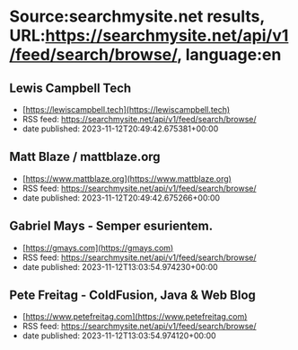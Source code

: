 # Source:searchmysite.net results, URL:https://searchmysite.net/api/v1/feed/search/browse/, language:en

## Lewis Campbell Tech
 - [https://lewiscampbell.tech](https://lewiscampbell.tech)
 - RSS feed: https://searchmysite.net/api/v1/feed/search/browse/
 - date published: 2023-11-12T20:49:42.675381+00:00



## Matt Blaze / mattblaze.org
 - [https://www.mattblaze.org](https://www.mattblaze.org)
 - RSS feed: https://searchmysite.net/api/v1/feed/search/browse/
 - date published: 2023-11-12T20:49:42.675266+00:00



## Gabriel Mays - Semper esurientem.
 - [https://gmays.com](https://gmays.com)
 - RSS feed: https://searchmysite.net/api/v1/feed/search/browse/
 - date published: 2023-11-12T13:03:54.974230+00:00



## Pete Freitag - ColdFusion, Java & Web Blog
 - [https://www.petefreitag.com](https://www.petefreitag.com)
 - RSS feed: https://searchmysite.net/api/v1/feed/search/browse/
 - date published: 2023-11-12T13:03:54.974120+00:00



